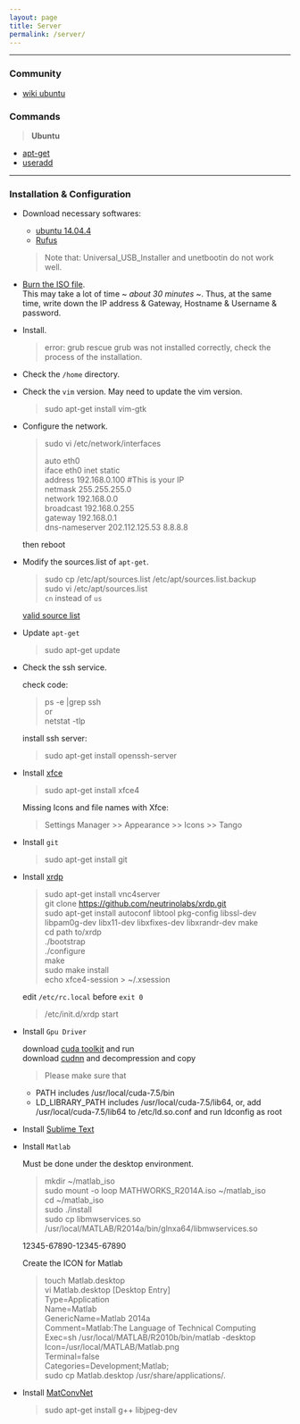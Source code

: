 ```yaml
---
layout: page
title: Server
permalink: /server/
---
```



------

### Community

* [wiki ubuntu](http://wiki.ubuntu.org.cn/%E9%A6%96%E9%A1%B5)

### Commands

> **Ubuntu**  

* [apt-get](http://jingyan.baidu.com/article/22a299b51648e09e19376ae7.html)  
* [useradd](http://jingyan.baidu.com/article/9158e00041e0b5a255122856.html)  

------

### Installation & Configuration

* Download necessary softwares:  
    * [ubuntu 14.04.4](http://mirrors.163.com/ubuntu-releases/14.04.4/ubuntu-14.04.4-server-amd64.iso)
    * [Rufus](https://rufus.akeo.ie/)  

    > Note that: Universal_USB_Installer and unetbootin do not work well.

* [Burn the ISO file](http://www.ubuntu.com/download/desktop/create-a-usb-stick-on-windows).  
    This may take a lot of time ~ *about 30 minutes* ~. Thus, at the same time, write down the IP address & Gateway, Hostname & Username & password.

* Install.  

    > error: grub rescue
    > grub was not installed correctly, check the process of the installation.

* Check the `/home` directory.  

* Check the `vim` version. May need to update the vim version.  

    > sudo apt-get install vim-gtk

* Configure the network.  

    > sudo vi /etc/network/interfaces  
	>  
	>	auto eth0  
	>	iface eth0 inet static  
	>  		address 192.168.0.100      #This is your IP  
    >  		netmask 255.255.255.0  
    >  		network 192.168.0.0  
    >  		broadcast 192.168.0.255  
    >  		gateway 192.168.0.1  
    >   dns-nameserver 202.112.125.53 8.8.8.8  

    then reboot

* Modify the sources.list of `apt-get`.  

    > sudo cp /etc/apt/sources.list /etc/apt/sources.list.backup  
    > sudo vi /etc/apt/sources.list  
    > `cn` instead of `us`  

    [valid source list](http://wiki.ubuntu.org.cn/%E6%BA%90%E5%88%97%E8%A1%A8)

* Update `apt-get`  

    > sudo apt-get update

* Check the ssh service.  

    check code:

    > ps -e |grep ssh  
    > or  
    > netstat -tlp  

    install ssh server:

    > sudo apt-get install openssh-server

* Install [xfce](http://www.xfce.org/)  

    > sudo apt-get install xfce4

    Missing Icons and file names with Xfce:

    > Settings Manager >> Appearance >> Icons >> Tango

* Install `git`  

    > sudo apt-get install git  

* Install [xrdp](http://www.xrdp.org/)  

    > sudo apt-get install vnc4server  
    > git clone https://github.com/neutrinolabs/xrdp.git  
    > sudo apt-get install autoconf libtool pkg-config libssl-dev libpam0g-dev libx11-dev libxfixes-dev libxrandr-dev make  
    > cd path to/xrdp  
    > ./bootstrap  
    > ./configure  
    > make  
    > sudo make install  
    > echo xfce4-session > ~/.xsession  

    edit `/etc/rc.local` before `exit 0`  

    > /etc/init.d/xrdp start


* Install `Gpu Driver`

    download [cuda toolkit](https://developer.nvidia.com/cuda-downloads) and run  
    download [cudnn]() and decompression and copy 

    > Please make sure that  
     -   PATH includes /usr/local/cuda-7.5/bin
     -   LD_LIBRARY_PATH includes /usr/local/cuda-7.5/lib64, or, add /usr/local/cuda-7.5/lib64 to /etc/ld.so.conf and run ldconfig as root

    > 

* Install [Sublime Text](http://www.sublimetext.com/)


* Install `Matlab`

    Must be done under the desktop environment.

    > mkdir ~/matlab_iso  
    > sudo mount -o loop MATHWORKS_R2014A.iso ~/matlab_iso  
    > cd ~/matlab_iso  
    > sudo ./install  
    > sudo cp libmwservices.so /usr/local/MATLAB/R2014a/bin/glnxa64/libmwservices.so

    12345-67890-12345-67890  

    Create the ICON for Matlab

    > touch Matlab.desktop  
    > vi Matlab.desktop
    > [Desktop Entry]  
	> Type=Application  
    > Name=Matlab  
    > GenericName=Matlab 2014a  
    > Comment=Matlab:The Language of Technical Computing  
    > Exec=sh /usr/local/MATLAB/R2010b/bin/matlab -desktop  
    > Icon=/usr/local/MATLAB/Matlab.png  
    > Terminal=false  
    > Categories=Development;Matlab;  
    > sudo cp Matlab.desktop /usr/share/applications/.

* Install [MatConvNet](http://www.vlfeat.org/matconvnet/)

    > sudo apt-get install g++ libjpeg-dev 